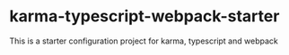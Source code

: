 # karma-typescript-webpack-starter
This is a starter configuration project for karma, typescript and webpack
